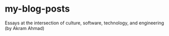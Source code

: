 # my-blog-posts
Essays at the intersection of culture, software, technology, and engineering (by Akram Ahmad)

